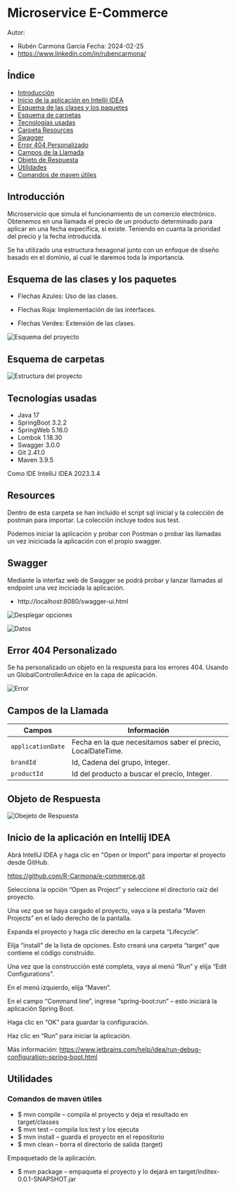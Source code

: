 # Microservice E-Commerce

Autor:

- Rubén Carmona García
  Fecha: 2024-02-25
- https://www.linkedin.com/in/rubencarmona/

## Índice

* [Introducción](#Introducción)
* [Inicio de la aplicación en Intellij IDEA](#Inicio-de-la-aplicación-en-Intellij-IDEA)
* [Esquema de las clases y los paquetes](#Esquema-de-las-clases-y-los-paquetes)
* [Esquema de carpetas](#Esquema-de-carpetas)
* [Tecnologías usadas](#Tecnologías-usadas)
* [Carpeta Resources](#Carpeta-Resources)
* [Swagger](#Swagger)
* [Error 404 Personalizado](#Error-404-Personalizado)
* [Campos de la Llamada](#Campos-de-la-Llamada)
* [Objeto de Respuesta](#Objeto-de-Respuesta)
* [Utilidades](#Utilidades)
* [Comandos de maven útiles](#Comandos-de-maven-útiles)

## Introducción

Microservicio que simula el funcionamiento de un comercio electrónico.
Obtenemos en una llamada el precio de un producto determinado para aplicar en una fecha expecífica, si existe.
Teniendo en cuanta la prioridad del precio y la fecha introducida.

Se ha utilizado una estructura hexagonal junto con un enfoque de diseño basado en el dominio, al cual le daremos toda la
importancia.

## Esquema de las clases y los paquetes

- Flechas Azules: Uso de las clases.

- Flechas Roja: Implementación de las interfaces.

- Flechas Verdes: Extensión de las clases.

![Esquema del proyecto](img/esquema-proyecto.png)

## Esquema de carpetas

![Estructura del proyecto](img/estructura-proyecto.png)

## Tecnologías usadas

- Java 17
- SpringBoot 3.2.2
- SpringWeb 5.16.0
- Lombok 1.18.30
- Swagger 3.0.0
- Git 2.41.0
- Maven 3.9.5

Como IDE IntelliJ IDEA 2023.3.4

## Resources

Dentro de esta carpeta se han incluido el script sql inicial y la colección de postman para importar.
La colección incluye todos sus test.

Podemos iniciar la aplicación y probar con Postman o probar las llamadas un vez iniciciada la aplicación con el propio
swagger.

## Swagger

Mediante la interfaz web de Swagger se podrá probar y lanzar llamadas al endpoint una vez inciciada la aplicación.

- http://localhost:8080/swagger-ui.html

![Desplegar opciones](img/01swagger.png)

![Datos](img/02swagger.png)

## Error 404 Personalizado

Se ha personalizado un objeto en la respuesta para los errores 404.
Usando un GlobalControllerAdvice en la capa de aplicación.

![Error](img/03swagger.png)

## Campos de la Llamada

| Campos            | Información                                                 |
|-------------------|-------------------------------------------------------------|
| `applicationDate` | Fecha en la que necesitamos saber el precio, LocalDateTime. |
| `brandId`         | Id, Cadena del grupo, Integer.                              |
| `productId `      | Id del producto a buscar el precio, Integer.                |

## Objeto de Respuesta

![Obejeto de Respuesta](img/04swagger.png)

## Inicio de la aplicación en Intellij IDEA

Abrá IntelliJ IDEA y haga clic en “Open or Import” para importar el proyecto desde GitHub.

https://github.com/R-Carmona/e-commerce.git

Selecciona la opción “Open as Project” y seleccione el directorio raíz del proyecto.

Una vez que se haya cargado el proyecto, vaya a la pestaña “Maven Projects” en el lado derecho de la pantalla.

Expanda el proyecto y haga clic derecho en la carpeta “Lifecycle”.

Elija “install” de la lista de opciones. Esto creará una carpeta “target” que contiene el código construido.

Una vez que la construcción esté completa, vaya al menú “Run” y elija “Edit Configurations”.

En el menú izquierdo, elija “Maven”.

En el campo “Command line”, ingrese “spring-boot:run” – esto iniciará la aplicación Spring Boot.

Haga clic en “OK” para guardar la configuración.

Haz clic en “Run” para iniciar la aplicación.

Más información:
https://www.jetbrains.com/help/idea/run-debug-configuration-spring-boot.html

## Utilidades

### Comandos de maven útiles

- $ mvn compile – compila el proyecto y deja el resultado en target/classes
- $ mvn test – compila los test y los ejecuta
- $ mvn install – guarda el proyecto en el repositorio
- $ mvn clean – borra el directorio de salida (target)

Empaquetado de la aplicación.

- $ mvn package – empaqueta el proyecto y lo dejará en target/inditex-0.0.1-SNAPSHOT.jar

